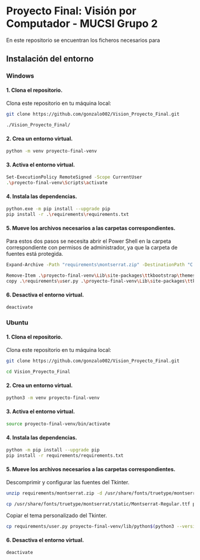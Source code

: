 # Proyecto Final: Visión por Computador - MUCSI Grupo 2
En este repositorio se encuentran los ficheros necesarios para

## Instalación del entorno

### Windows

#### 1. Clona el repositorio.
Clona este repositorio en tu máquina local:
```bash
git clone https://github.com/gonzalo002/Vision_Proyecto_Final.git
```
```bash
./Vision_Proyecto_Final/
```

#### 2. Crea un entorno virtual.
```bash
python -m venv proyecto-final-venv
```
#### 3. Activa el entorno virtual.
```bash
Set-ExecutionPolicy RemoteSigned -Scope CurrentUser
.\proyecto-final-venv\Scripts\activate
```
#### 4. Instala las dependencias.
```bash
python.exe -m pip install --upgrade pip
pip install -r .\requirements\requirements.txt
```
#### 5. Mueve los archivos necesarios a las carpetas correspondientes.
Para estos dos pasos se necesita abrir el Power Shell en la carpeta correspondiente con permisos de administrador, ya que la carpeta de fuentes está protegida.
```bash
Expand-Archive -Path "requirements\montserrat.zip" -DestinationPath "C:\Windows\Fonts\"
```
```bash
Remove-Item .\proyecto-final-venv\Lib\site-packages\ttkbootstrap\themes\user.py
copy .\requirements\user.py .\proyecto-final-venv\Lib\site-packages\ttkbootstrap\themes\
```
#### 6. Desactiva el entorno virtual.
```bash
deactivate
```
### Ubuntu
#### 1. Clona el repositorio.
Clona este repositorio en tu máquina local:
```bash
git clone https://github.com/gonzalo002/Vision_Proyecto_Final.git
```
```bash
cd Vision_Proyecto_Final
```

#### 2. Crea un entorno virtual.
```bash
python3 -m venv proyecto-final-venv
```
#### 3. Activa el entorno virtual.
```bash
source proyecto-final-venv/bin/activate
```
#### 4. Instala las dependencias.
```bash
python -m pip install --upgrade pip
pip install -r requirements/requirements.txt
```
#### 5. Mueve los archivos necesarios a las carpetas correspondientes.
Descomprimir y configurar las fuentes del Tkinter.
```bash
unzip requirements/montserrat.zip -d /usr/share/fonts/truetype/montserrat/
```
```bash
cp /usr/share/fonts/truetype/montserrat/static/Montserrat-Regular.ttf proyecto-final-venv/include/
```
Copiar el tema personalizado del Tkinter.
```bash
cp requirements/user.py proyecto-final-venv/lib/python$(python3 --version 2>&1 | awk '{print $2}' | cut -d. -f1,2)/site-packages/ttkbootstrap/themes/
```
#### 6. Desactiva el entorno virtual.
```bash
deactivate
```
